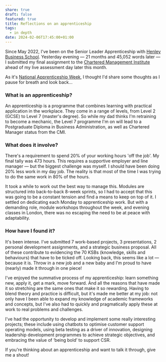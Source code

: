 ```yaml
---
share: true
draft: false
featured: true
title: Reflections on an apprenticeship
tags:
  - in depth
date: 2024-02-06T17:45:00+01:00
---
```


Since May 2022, I've been on the Senior Leader Apprenticeship with [Henley Business School](https://www.henley.ac.uk). Yesterday evening — 21 months and 45,052 words later — I submitted my final assignment to the [Chartered Management Institute](https://www.managers.org.uk) ahead of my live assessment day later this month.
  
As it's [National Apprenticeship Week](https://naw.appawards.co.uk), I thought I'd share some thoughts as I pause for breath and look back...
  
### What is an apprenticeship?
An apprenticeship is a programme that combines learning with practical application in the workplace. They come in a range of levels, from Level 2 (GCSE) to Level 7 (master's degree). So while my dad thinks I'm retraining to become a mechanic, the Level 7 programme I'm on will lead to a Postgraduate Diploma in Business Administration, as well as Chartered Manager status from the CMI.

### What does it involve?
There's a requirement to spend 20% of your working hours 'off the job'. My final tally was 473 hours. This requires a supportive employer and line manager — but the biggest challenge was myself. I should have been doing 20% less work in my day job. The reality is that most of the time I was trying to do the same work in 80% of the hours.
  
It took a while to work out the best way to manage this. Modules are structured into back-to-back 8-week sprints, so I had to accept that this was going to be a constant tension and find a means to keep on top of it. I settled on dedicating each Monday to apprenticeship work. But with a demanding role, module workshops throughout the week, and evening classes in London, there was no escaping the need to be at peace with adaptability.

### How have I found it?
It's been intense. I've submitted 7 work-based projects, 3 presentations, 2 personal development assignments, and a strategic business proposal. All of these contribute to evidencing the 70 KSBs (knowledge, skills and behaviours) that have to be ticked off. Looking back, this seems like a lot — because it is. Throw in a new job and a new baby and I'm proud to have (nearly) made it through in one piece!

I've enjoyed the summative process of my apprenticeship: learn something new, apply it, get a mark, move forward. And all the reasons that have made it so stretching are the same ones that make it so rewarding. Having to blend theory and practice is difficult, but it's made me better at my job: not only have I been able to expand my knowledge of academic frameworks and concepts, but I've also had to quickly and pragmatically apply these at work to real problems and challenges.
  
I've had the opportunity to develop and implement some really interesting projects; these include using chatbots to optimise customer support operating models, using beta testing as a driver of innovation, designing leadership development programmes to achieve strategic objectives, and embracing the value of ‘being bold’ to support CSR.

If you're thinking about an apprenticeship and want to talk it through, give me a shout!
